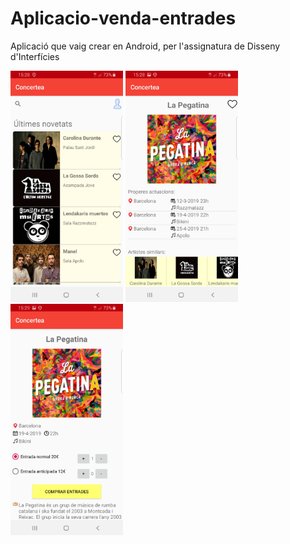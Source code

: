 # Aplicacio-venda-entrades
Aplicació que vaig crear en Android, per l'assignatura de Disseny d'Interfícies

<img src="Captura1.jpg" alt="captura de pantalla 1" width="180" height="370"> <img src="Captura2.jpg" alt="captura de pantalla 2" width="180" height="370"> <img src="Captura3.jpg" alt="captura de pantalla 3" width="180" height="370">
